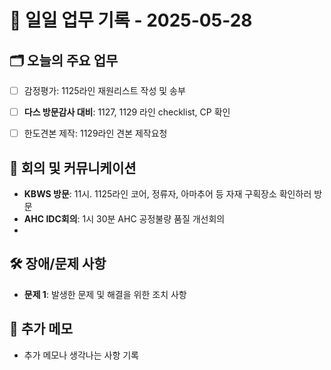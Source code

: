 # 📅 일일 업무 기록 - 2025-05-28

## 🗂 오늘의 주요 업무
- [ ] 감정평가: 1125라인 재원리스트 작성 및 송부
- [ ] **다스 방문감사 대비**:  1127, 1129 라인 checklist, CP 확인 
- [ ] 한도견본 제작: 1129라인 견본 제작요청


## 🔄 회의 및 커뮤니케이션
- **KBWS 방문**: 11시. 1125라인 코어, 정류자, 아마추어 등 자재 구획장소 확인하러 방문
- **AHC IDC회의**: 1시 30분 AHC 공정불량 품질 개선회의
- 

## 🛠 장애/문제 사항
- **문제 1**: 발생한 문제 및 해결을 위한 조치 사항


## 📝 추가 메모
- 추가 메모나 생각나는 사항 기록
